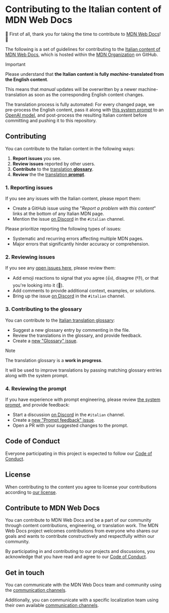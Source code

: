 # Contributing to the Italian content of MDN Web Docs

:tada: First of all, thank you for taking the time to contribute to [MDN Web Docs](https://developer.mozilla.org)! :tada:

The following is a set of guidelines for contributing to the [Italian content of MDN Web Docs](https://github.com/mdn/translated-content-it), which is hosted within the [MDN Organization](https://github.com/mdn) on GitHub.

> [!IMPORTANT]
> Please understand that **the Italian content is fully _machine_-translated from the English content**.
>
> This means that _manual_ updates will be overwritten by a newer machine-translation as soon as the corresponding English content changes.
>
> The translation process is fully automated: For every changed page, we pre-process the English content, pass it along with [this system prompt][prompt] to an [OpenAI model](https://platform.openai.com/docs/models), and post-process the resulting Italian content before committing and pushing it to this repository.

## Contributing

You can contribute to the Italian content in the following ways:

1. **Report issues** you see.
2. **Review issues** reported by other users.
3. **Contribute** to the [translation **glossary**][glossary].
4. **Review** the the [translation **prompt**][prompt].

### 1. Reporting issues

If you see any issues with the Italian content, please report them:

- Create a GitHub issue using the "_Report a problem with this content_" links at the bottom of any Italian MDN page.
- Mention the issue [on Discord][discord] in the `#italian` channel.

Please prioritize reporting the following types of issues:

- Systematic and recurring errors affecting multiple MDN pages.
- Major errors that significantly hinder accuracy or comprehension.

### 2. Reviewing issues

If you see any [open issues here](https://github.com/mdn/translated-content-it/issues), please review them:

- Add emoji reactions to signal that you agree (👍), disagree (👎), or that you're looking into it (👀).
- Add comments to provide additional context, examples, or solutions.
- Bring up the issue [on Discord][discord] in the `#italian` channel.

### 3. Contributing to the glossary

You can contribute to the [Italian translation glossary][glossary]:

- Suggest a new glossary entry by commenting in the file.
- Review the translations in the glossary, and provide feedback.
- Create a [new "Glossary" issue](https://github.com/mdn/translated-content-it/issues/new?template=bug.yml&title=Glossary+-+<SUMMARIZE+THE+PROBLEM>).

> [!NOTE]
> The translation glossary is a **work in progress**.
>
> It will be used to improve translations by passing matching glossary entries along with the system prompt.

### 4. Reviewing the prompt

If you have experience with prompt engineering, please review [the system prompt][prompt], and provide feedback:

- Start a discussion [on Discord][discord] in the `#italian` channel.
- Create a [new "Prompt feedback" issue](https://github.com/mdn/translated-content-it/issues/new?template=bug.yml&title=Prompt+feedback+-+<SUMMARIZE+THE+PROBLEM>).
- Open a PR with your suggested changes to the prompt.

## Code of Conduct

Everyone participating in this project is expected to follow our [Code of Conduct](CODE_OF_CONDUCT.md).

## License

When contributing to the content you agree to license your contributions according to [our license](LICENSE.md).

## Contribute to MDN Web Docs

You can contribute to MDN Web Docs and be a part of our community through content contributions, engineering, or translation work.
The MDN Web Docs project welcomes contributions from everyone who shares our goals and wants to contribute constructively and respectfully within our community.

By participating in and contributing to our projects and discussions, you acknowledge that you have read and agree to our [Code of Conduct](CODE_OF_CONDUCT.md).

## Get in touch

You can communicate with the MDN Web Docs team and community using the [communication channels][main communication].

Additionally, you can communicate with a specific localization team using their own available [communication channels][localization communication].

[discord]: https://mdn.dev/discord
[glossary]: ./files/it/GLOSSARY.yml
[prompt]: ./files/it/PROMPT.md
[main communication]: https://developer.mozilla.org/docs/MDN/Community/Communication_channels
[localization communication]: https://developer.mozilla.org/docs/MDN/Community/Contributing/Translated_content
